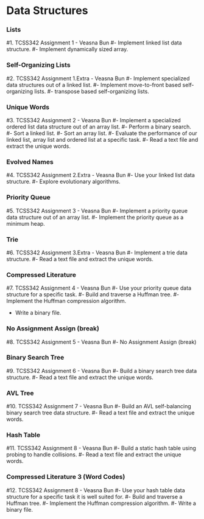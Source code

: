 # Data Structures
### Lists
#1. TCSS342 Assignment 1 - Veasna Bun 
#- Implement linked list data structure.
#- Implement dynamically sized array.
### Self-Organizing Lists
#2. TCSS342 Assignment 1.Extra - Veasna Bun 
#- Implement specialized data structures out of a linked list.
#- Implement move-to-front based self-organizing lists.
#-  transpose based self-organizing lists.
### Unique Words
#3. TCSS342 Assignment 2 - Veasna Bun 
#- Implement a specialized ordered list data structure out of an array list.
#- Perform a binary search.
#- Sort a linked list.
#- Sort an array list.
#- Evaluate the performance of our linked list, array list and ordered list at a specific task.
#- Read a text file and extract the unique words.
### Evolved Names
#4. TCSS342 Assignment 2.Extra - Veasna Bun 
#- Use your linked list data structure.
#- Explore evolutionary algorithms.
### Priority Queue
#5. TCSS342 Assignment 3 - Veasna Bun 
#- Implement a priority queue data structure out of an array list.
#- Implement the priority queue as a minimum heap.
### Trie
#6. TCSS342 Assignment 3.Extra - Veasna Bun 
#- Implement a trie data structure.
#- Read a text file and extract the unique words.
### Compressed Literature
#7. TCSS342 Assignment 4 - Veasna Bun 
#- Use your priority queue data structure for a specific task.
#- Build and traverse a Huffman tree.
#- Implement the Huffman compression algorithm.
- Write a binary file.
### No Assignment Assign (break)
#8. TCSS342 Assignment 5 - Veasna Bun 
#- No Assignment Assign (break)
###  Binary Search Tree
#9. TCSS342 Assignment 6 - Veasna Bun 
#- Build a binary search tree data structure.
#- Read a text file and extract the unique words.
###  AVL Tree
#10. TCSS342 Assignment 7 - Veasna Bun 
#- Build an AVL self-balancing binary search tree data structure.
#- Read a text file and extract the unique words.
###  Hash Table
#11. TCSS342 Assignment 8 - Veasna Bun 
#- Build a static hash table using probing to handle collisions.
#- Read a text file and extract the unique words.
###  Compressed Literature 3 (Word Codes)
#12. TCSS342 Assignment 8 - Veasna Bun 
#- Use your hash table data structure for a specific task it is well suited for.
#- Build and traverse a Huffman tree.
#- Implement the Huffman compression algorithm.
#- Write a binary file.
